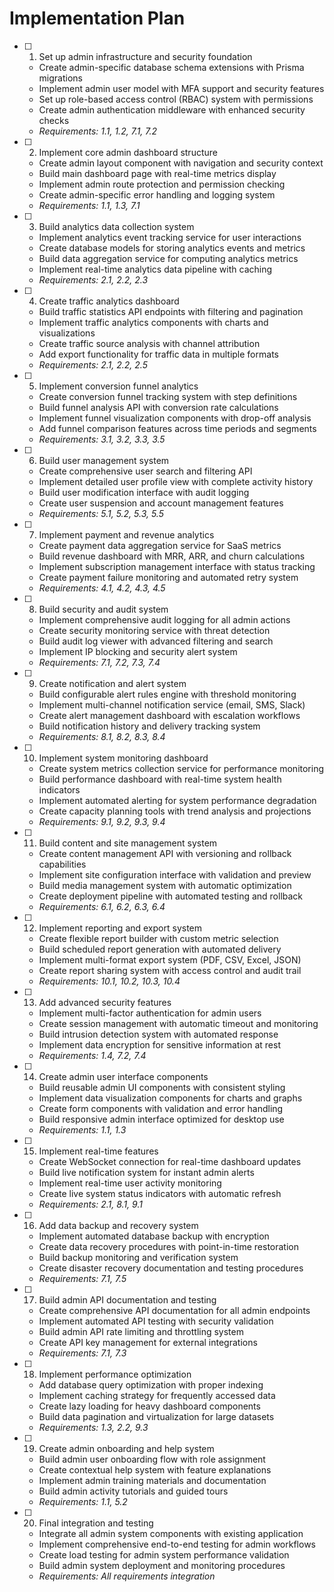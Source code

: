 # Implementation Plan

- [ ] 1. Set up admin infrastructure and security foundation
  - Create admin-specific database schema extensions with Prisma migrations
  - Implement admin user model with MFA support and security features
  - Set up role-based access control (RBAC) system with permissions
  - Create admin authentication middleware with enhanced security checks
  - _Requirements: 1.1, 1.2, 7.1, 7.2_

- [ ] 2. Implement core admin dashboard structure
  - Create admin layout component with navigation and security context
  - Build main dashboard page with real-time metrics display
  - Implement admin route protection and permission checking
  - Create admin-specific error handling and logging system
  - _Requirements: 1.1, 1.3, 7.1_

- [ ] 3. Build analytics data collection system
  - Implement analytics event tracking service for user interactions
  - Create database models for storing analytics events and metrics
  - Build data aggregation service for computing analytics metrics
  - Implement real-time analytics data pipeline with caching
  - _Requirements: 2.1, 2.2, 2.3_

- [ ] 4. Create traffic analytics dashboard
  - Build traffic statistics API endpoints with filtering and pagination
  - Implement traffic analytics components with charts and visualizations
  - Create traffic source analysis with channel attribution
  - Add export functionality for traffic data in multiple formats
  - _Requirements: 2.1, 2.2, 2.5_

- [ ] 5. Implement conversion funnel analytics
  - Create conversion funnel tracking system with step definitions
  - Build funnel analysis API with conversion rate calculations
  - Implement funnel visualization components with drop-off analysis
  - Add funnel comparison features across time periods and segments
  - _Requirements: 3.1, 3.2, 3.3, 3.5_

- [ ] 6. Build user management system
  - Create comprehensive user search and filtering API
  - Implement detailed user profile view with complete activity history
  - Build user modification interface with audit logging
  - Create user suspension and account management features
  - _Requirements: 5.1, 5.2, 5.3, 5.5_

- [ ] 7. Implement payment and revenue analytics
  - Create payment data aggregation service for SaaS metrics
  - Build revenue dashboard with MRR, ARR, and churn calculations
  - Implement subscription management interface with status tracking
  - Create payment failure monitoring and automated retry system
  - _Requirements: 4.1, 4.2, 4.3, 4.5_

- [ ] 8. Build security and audit system
  - Implement comprehensive audit logging for all admin actions
  - Create security monitoring service with threat detection
  - Build audit log viewer with advanced filtering and search
  - Implement IP blocking and security alert system
  - _Requirements: 7.1, 7.2, 7.3, 7.4_

- [ ] 9. Create notification and alert system
  - Build configurable alert rules engine with threshold monitoring
  - Implement multi-channel notification service (email, SMS, Slack)
  - Create alert management dashboard with escalation workflows
  - Build notification history and delivery tracking system
  - _Requirements: 8.1, 8.2, 8.3, 8.4_

- [ ] 10. Implement system monitoring dashboard
  - Create system metrics collection service for performance monitoring
  - Build performance dashboard with real-time system health indicators
  - Implement automated alerting for system performance degradation
  - Create capacity planning tools with trend analysis and projections
  - _Requirements: 9.1, 9.2, 9.3, 9.4_

- [ ] 11. Build content and site management system
  - Create content management API with versioning and rollback capabilities
  - Implement site configuration interface with validation and preview
  - Build media management system with automatic optimization
  - Create deployment pipeline with automated testing and rollback
  - _Requirements: 6.1, 6.2, 6.3, 6.4_

- [ ] 12. Implement reporting and export system
  - Create flexible report builder with custom metric selection
  - Build scheduled report generation with automated delivery
  - Implement multi-format export system (PDF, CSV, Excel, JSON)
  - Create report sharing system with access control and audit trail
  - _Requirements: 10.1, 10.2, 10.3, 10.4_

- [ ] 13. Add advanced security features
  - Implement multi-factor authentication for admin users
  - Create session management with automatic timeout and monitoring
  - Build intrusion detection system with automated response
  - Implement data encryption for sensitive information at rest
  - _Requirements: 1.4, 7.2, 7.4_

- [ ] 14. Create admin user interface components
  - Build reusable admin UI components with consistent styling
  - Implement data visualization components for charts and graphs
  - Create form components with validation and error handling
  - Build responsive admin interface optimized for desktop use
  - _Requirements: 1.1, 1.3_

- [ ] 15. Implement real-time features
  - Create WebSocket connection for real-time dashboard updates
  - Build live notification system for instant admin alerts
  - Implement real-time user activity monitoring
  - Create live system status indicators with automatic refresh
  - _Requirements: 2.1, 8.1, 9.1_

- [ ] 16. Add data backup and recovery system
  - Implement automated database backup with encryption
  - Create data recovery procedures with point-in-time restoration
  - Build backup monitoring and verification system
  - Create disaster recovery documentation and testing procedures
  - _Requirements: 7.1, 7.5_

- [ ] 17. Build admin API documentation and testing
  - Create comprehensive API documentation for all admin endpoints
  - Implement automated API testing with security validation
  - Build admin API rate limiting and throttling system
  - Create API key management for external integrations
  - _Requirements: 7.1, 7.3_

- [ ] 18. Implement performance optimization
  - Add database query optimization with proper indexing
  - Implement caching strategy for frequently accessed data
  - Create lazy loading for heavy dashboard components
  - Build data pagination and virtualization for large datasets
  - _Requirements: 1.3, 2.2, 9.3_

- [ ] 19. Create admin onboarding and help system
  - Build admin user onboarding flow with role assignment
  - Create contextual help system with feature explanations
  - Implement admin training materials and documentation
  - Build admin activity tutorials and guided tours
  - _Requirements: 1.1, 5.2_

- [ ] 20. Final integration and testing
  - Integrate all admin system components with existing application
  - Implement comprehensive end-to-end testing for admin workflows
  - Create load testing for admin system performance validation
  - Build admin system deployment and monitoring procedures
  - _Requirements: All requirements integration_